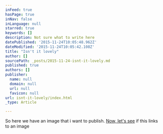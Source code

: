 ```yaml
---
inFeed: true
hasPage: true
inNav: false
inLanguage: null
starred: true
keywords: []
description: Not sure what to write here
datePublished: '2015-11-24T10:05:48.962Z'
dateModified: '2015-11-24T10:05:42.108Z'
title: "Isn't it lovely"
author: []
sourcePath: _posts/2015-11-24-isnt-it-lovely.md
published: true
authors: []
publisher:
  name: null
  domain: null
  url: null
  favicon: null
url: isnt-it-lovely/index.html
_type: Article

---
```

So here we have an image that i want to publish. [Now, let's see][0] if this links to an image

[0]: /Users/marmus/Documents/LBi/management/presentations/assets